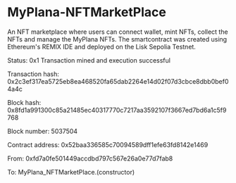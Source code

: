 # MyPlana-NFTMarketPlace
An NFT marketplace where users can connect wallet, mint NFTs, collect the NFTs and manage the MyPlana NFTs.
The smartcontract was created using Ethereum's REMIX IDE and deployed on the Lisk Sepolia Testnet.

Status: 0x1 Transaction mined and execution successful

Transaction hash:	0x2c3ef317ea5725eb8ea468520fa65dab2264e14d02f07d3cbce8dbb0bef04a4c

Block hash:	0x8fd1a991300c85a21485ec40317770c7217aa3592107f3667ed7bd6a1c5f9768

Block number:	5037504

Contract address:	0x52baa336585c70094589dff1efe63fd8142e1469

From:	0xfd7a0fe501449accdbd797c567e26a0e77d7fab8

To:	MyPlana_NFTMarketPlace.(constructor) 
